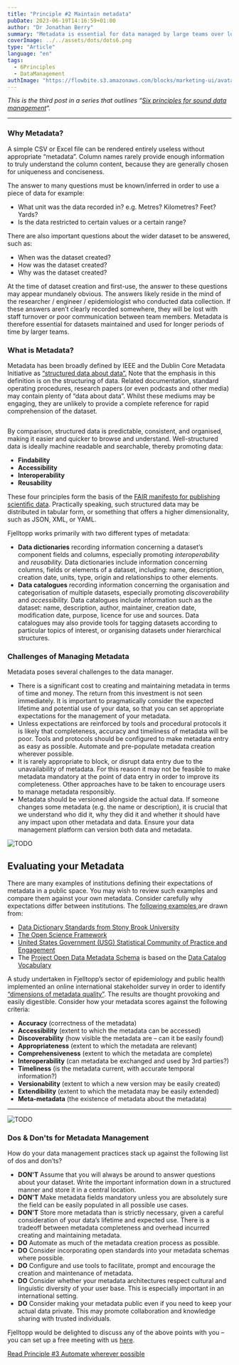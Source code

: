 ```yaml
---
title: "Principle #2 Maintain metadata"
pubDate: 2023-06-19T14:16:59+01:00
author: "Dr Jonathan Berry"
summary: "Metadata is essential for data managed by large teams over long periods. It ensures data is findable and reusable. "
coverImage: ../../assets/dots/dots6.png
type: "Article"
language: "en"
tags:
  - 6Principles
  - DataManagement
authImage: "https://flowbite.s3.amazonaws.com/blocks/marketing-ui/avatars/bonnie-green.png"
---
```


_This is the third post in a series that outlines “[Six principles for sound data management](/six-principles-of-sound-data-management/)“._

---

### Why Metadata?

A simple CSV or Excel file can be rendered entirely useless without appropriate “metadata”. Column names rarely provide enough information to truly understand the column content, because they are generally chosen for uniqueness and conciseness.

The answer to many questions must be known/inferred in order to use a piece of data for example:

- What unit was the data recorded in? e.g. Metres? Kilometres? Feet? Yards?
- Is the data restricted to certain values or a certain range?

There are also important questions about the wider dataset to be answered, such as:

- When was the dataset created?
- How was the dataset created?
- Why was the dataset created?

At the time of dataset creation and first-use, the answer to these questions may appear mundanely obvious. The answers likely reside in the mind of the researcher / engineer / epidemiologist who conducted data collection. If these answers aren’t clearly recorded somewhere, they will be lost with staff turnover or poor communication between team members. Metadata is therefore essential for datasets maintained and used for longer periods of time by larger teams.

### What is Metadata?

Metadata has been broadly defined by IEEE and the Dublin Core Metadata Initiative as [“structured data about data”.](https://citeseerx.ist.psu.edu/viewdoc/download?doi=10.1.1.88.5042&rep=rep1&type=pdf) Note that the emphasis in this definition is on the structuring of data. Related documentation, standard operating procedures, research papers (or even podcasts and other media) may contain plenty of “data about data”. Whilst these mediums may be engaging, they are unlikely to provide a complete reference for rapid comprehension of the dataset.

<Image class="w-full md:w-1/3 md:float-left md:mr-5" src="/fjelltopp-astro/src/assets/dots/dots5.jpg" alt="" />

By comparison, structured data is predictable, consistent, and organised, making it easier and quicker to browse and understand. Well-structured data is ideally machine readable and searchable, thereby promoting data:

- **Findability**
- **Accessibility**
- **Interoperability**
- **Reusability**

These four principles form the basis of the [FAIR manifesto for publishing scientific data](https://www.go-fair.org/fair-principles/). Practically speaking, such structured data may be distributed in tabular form, or something that offers a higher dimensionality, such as JSON, XML, or YAML.

Fjelltopp works primarily with two different types of metadata:

- **Data dictionaries** recording information concerning a dataset’s component fields and columns, especially promoting _interoperability_ and _reusability._ Data dictionaries include information concerning columns, fields or elements of a dataset, including: name, description, creation date, units, type, origin and relationships to other elements.
- **Data catalogues** recording information concerning the organisation and categorisation of multiple datasets, especially promoting _discoverability_ and _accessibility._ Data catalogues include information such as the dataset: name, description, author, maintainer, creation date, modification date, purpose, licence for use and sources. Data catalogues may also provide tools for tagging datasets according to particular topics of interest, or organising datasets under hierarchical structures.

### Challenges of Managing Metadata

Metadata poses several challenges to the data manager.

- There is a significant cost to creating and maintaining metadata in terms of time and money. The return from this investment is not seen immediately. It is important to pragmatically consider the expected lifetime and potential use of your data, so that you can set appropriate expectations for the management of your metadata.
- Unless expectations are reinforced by tools and procedural protocols it is likely that completeness, accuracy and timeliness of metadata will be poor. Tools and protocols should be configured to make metadata entry as easy as possible. Automate and pre-populate metadata creation wherever possible.
- It is rarely appropriate to block, or disrupt data entry due to the unavailability of metadata. For this reason it may not be feasible to make metadata mandatory at the point of data entry in order to improve its completeness. Other approaches have to be taken to encourage users to manage metadata responsibly.
- Metadata should be versioned alongside the actual data. If someone changes some metadata (e.g. the name or description), it is crucial that we understand who did it, why they did it and whether it should have any impact upon other metadata and data. Ensure your data management platform can version both data and metadata.

<Image class="w-ful py-5" src="/fjelltopp-astro/src/assets/product/fjelltopp-mock-up-3.jpg" alt="TODO" />

## Evaluating your Metadata

There are many examples of institutions defining their expectations of metadata in a public space. You may wish to review such examples and compare them against your own metadata. Consider carefully why expectations differ between institutions. The [following examples ](https://direct.mit.edu/dint/article/2/4/443/94892/The-Semantic-Data-Dictionary-An-Approach-for)are drawn from:

- [Data Dictionary Standards from Stony Brook University](https://www.stonybrook.edu/commcms/irpe/about/data_governance/_files/DataDictionaryStandards.pdf)
- [The Open Science Framework](https://help.osf.io/article/217-how-to-make-a-data-dictionary)
- [United States Government (USG) Statistical Community of Practice and Engagement](https://github.com/USG-SCOPE/data-dictionary/blob/gh-pages/Metadata-Scheme-for-Data-Dictionaries.md)
- The [Project Open Data Metadata Schema](https://project-open-data.cio.gov/v1.1/schema/) is based on the [Data Catalog Vocabulary](https://www.w3.org/TR/vocab-dcat-2/)

A study undertaken in Fjelltopp’s sector of epidemiology and public health implemented an online international stakeholder survey in order to identify [“dimensions of metadata quality”](https://www.ncbi.nlm.nih.gov/pmc/articles/PMC5001774/). The results are thought provoking and easily digestible. Consider how your metadata scores against the following criteria:

- **Accuracy** (correctness of the metadata)
- **Accessibility** (extent to which the metadata can be accessed)
- **Discoverability** (how visible the metadata are – can it be easily found)
- **Appropriateness** (extent to which the metadata are relevant)
- **Comprehensiveness** (extent to which the metadata are complete)
- **Interoperability** (can metadata be exchanged and used by 3rd parties?)
- **Timeliness** (is the metadata current, with accurate temporal information?)
- **Versionability** (extent to which a new version may be easily created)
- **Extendibility** (extent to which the metadata may be easily extended)
- **Meta-metadata** (the existence of metadata about the metadata)

---

<Image class="h-200 w-full md:w-1/3 md: float-right md:ml-5 object-cover object-center" src="/fjelltopp-astro/src/assets/pics/glenn-carstens-peters-RLw-UC03Gwc-unsplash.jpg" alt="TODO" />

### Dos & Don'ts for Metadata Management

How do your data management practices stack up against the following list of dos and don’ts?

- **DON'T** Assume that you will always be around to answer questions about your dataset. Write the important information down in a structured manner and store it in a central location.
- **DON'T** Make metadata fields mandatory unless you are absolutely sure the field can be easily populated in all possible use cases.
- **DON'T** Store more metadata than is strictly necessary, given a careful consideration of your data’s lifetime and expected use. There is a tradeoff between metadata completeness and overhead incurred creating and maintaining metadata.
- **DO** Automate as much of the metadata creation process as possible.
- **DO** Consider incorporating open standards into your metadata schemas where possible.
- **DO** Configure and use tools to facilitate, prompt and encourage the creation and maintenance of metadata.
- **DO** Consider whether your metadata architectures respect cultural and linguistic diversity of your user base. This is especially important in an international setting.
- **DO** Consider making your metadata public even if you need to keep your actual data private. This may promote collaboration and knowledge sharing with trusted individuals.

Fjelltopp would be delighted to discuss any of the above points with you – you can set up a free meeting with us [here](https://docs.google.com/forms/d/e/1FAIpQLSdzzKi5MGz4I45KUxFhOfdwXAr9gNzWs5CRi9REblm3LVI0Hg/viewform).

[Read Principle #3 Automate wherever possible](/data-management-principle-automate-wherever-possible/)
